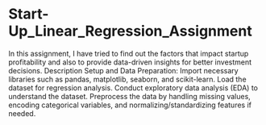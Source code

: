 # Start-Up_Linear_Regression_Assignment
In this assignment, I have tried to find out the factors that impact startup profitability and also to provide data-driven insights for better investment decisions.
Description
Setup and Data Preparation:
Import necessary libraries such as pandas, matplotlib, seaborn, and scikit-learn.
Load the dataset for regression analysis.
Conduct exploratory data analysis (EDA) to understand the dataset.
Preprocess the data by handling missing values, encoding categorical variables, and normalizing/standardizing features if needed.
